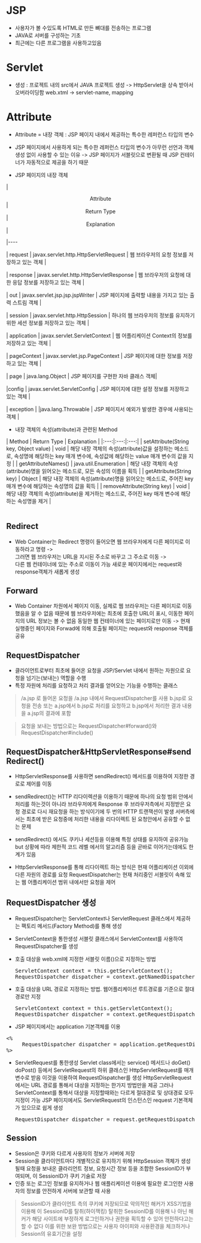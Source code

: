 JSP
=======
+ 사용자가 볼 수있도록 HTML로 만든 뼈대를 전송하는 프로그램
+ JAVA로 서버를 구성하는 기초
+ 최근에는 다른 프로그램을 사용하고있음

Servlet
=========
+ 생성 : 프로젝트 내의 src에서 JAVA 프로젝트 생성 -> HttpServlet을 상속 받아서 오버라이딩함
  web.xtml -> servlet-name, mapping 


Attribute
==========
+ Attribute = 내장 객체 : JSP 페이지 내에서 제공하는 특수한 레퍼런스 타입의 변수
+ JSP 페이지에서 사용하게 되는 특수한 레퍼런스 타입의 변수가 아무런 선언과 객체 생성 없이 사용할 수 있는 이유
  -> JSP 페이지가 서블릿으로 변환될 때 JSP 컨테이너가 자동적으로 제공을 하기 때문

+ JSP 페이지의 내장 객체  

|<center> Attribute </center>|<center> Return Type </center>|<center> Explanation </center>|

|----

| request | javax.servlet.http.HttpServletRequest | 웹 브라우저의 요청 정보를 저장하고 있는 객체 |

| response | javax.servlet.http.HttpServletResponse | 웹 브라우저의 요청에 대한 응답 정보를 저장하고 있는 객체 |

| out | javax.servlet.jsp.jsp.jspWriter | JSP 페이지에 출력할 내용을 가지고 있는 출력 스트림 객체 |

| session | javax.servlet.http.HttpSession | 하나의 웹 브라우저의 정보를 유지하기 위한 세션 정보를 저장하고 있는 객체 |

| application | javax.servlet.ServletContext | 웹 어플리케이션 Context의 정보를 저장하고 있는 객체 |

| pageContext | javax.servlet.jsp.PageContext | JSP 페이지에 대한 정보를 저장하고 있는 객체 |

| page | java.lang.Object | JSP 페이지를 구현한  자바 클래스 객체|

|config | javax.servlet.ServletConfig | JSP 페이지에 대한 설정 정보를 저장하고 있는 객체 |

| exception | |java.lang.Throwable | JSP 페이지서 예외가 발생한 경우에 사용되는 객체 |

+ 내장 객체의 속성(attribute)과 관련된 Method  
<table>| Method | Return Type | Explanation |  
|:---:|:---:|:---:|  
| setAttribute(String key, Object value) | void | 해당 내장 객체의 속성(attribute)값을 설정하는 메소드로, 속성명에 해당하는 key 매개 변수에, 속성값에 해당하는 value 매개 변수의 값을 지정 |  
| getAttributeNames() | java.util.Enumeration | 해당 내장 객체의 속성(attribute)명을 읽어오는 메소드로, 모든 속성의 이름을 획득 |  
| getAttribute(String key) | Object | 해당 내장 객체의 속성(attribute)명을 읽어오는 메소드로, 주어진 key 매개 변수에 해당하는 속성명의 값을 획득 |  
| removeAttribute(String key) | void | 해당 내장 객체의 속성(attribute)을 제거하는 메소드로, 주어진 key 매개 변수에 해당하는 속성명을 제거 |
</table>

Redirect
----------
+ Web Container는 Redirect 명령이 들어오면 웹 브라우저에게 다른 페이지로 이동하라고 명령 ->  
  그러면 웹 브라우저는 URL을 지시된 주소로 바꾸고 그 주소로 이동 ->  
  다른 웹 컨테이너에 있는 주소로 이동이 가능 새로운 페이지에서는 request와 response객체가 새롭게 생성

Forward 
----------
+ Web Container 차원에서 페이지 이동, 실제로 웹 브라우저는 다른 페이지로 이동했음을 알 수 없음
  때문에 웹 브라우저에는 최초에 호출한 URL이 표시, 이동한 페이지의 URL 정보는 볼 수 없음
  동일한 웹 컨테이너에 있는 페이지로만 이동 -> 현재 실행중인 페이지와 Forwad에 의해 호출될 페이지는 request와 response 객체를 공유

RequestDispatcher
------------
+ 클라이언트로부터 최초에 들어온 요청을 JSP/Servlet 내에서 원하는 자원으로 요청을 넘기는(보내는) 역할을 수행
+ 특정 자원에 처리를 요청하고 처리 결과를 얻어오는 기능을 수행하는 클래스
> /a.jsp 로 들어온 요청을 /a.jsp 내에서 RequestDispatcher를 사용 b.jsp로 요청을 전송
  또는 a.jsp에서 b.jsp로 처리를 요청하고 b.jsp에서 처리한 결과 내용을 a.jsp의 결과에 포함

> 요청을 보내는 방법으로는 RequestDispatcher#forward()와 RequestDispatcher#include()


RequestDispatcher&HttpServletResponse#sendRedirect() 
---------------
+ HttpServletResponse를 사용하면 sendRedirect() 메서드를 이용하여 지정한 경로로 제어를 이동
+ sendRedirect()는 HTTP 리다이렉션을 이용하기 때문에 하나의 요청 범위 안에서 처리를 하는것이 아니라 
  브라우저에게 Response 후 브라우저측에서 지정받은 요청 경로로 다시 재요청을 하는 방식이기에 두 번의 HTTP 트랜잭션이 발생
  서버측에서는 최초에 받은 요청중에 처리한 내용을 리다이렉트 된 요청안에서 공유할 수 없는 문제 

+ sendRedirect() 에서도 쿠키나 세션등을 이용해 특정 상태를 유지하여 공유가능 but 상황에 따라 제한적
  코드 레벨 에서의 알고리즘 등을 곧바로 이어가는데에도 한계가 있음
+ HttpServletResponse를 통해 리다이렉트 하는 방식은 현재 어플리케이션 이외에 다른 자원의 경로를 요청
  RequestDispatcher는 현재 처리중인 서블릿이 속해 있는 웹 어플리케이션 범위 내에서만 요청을 제어


RequestDispatcher 생성
---------
+ RequestDispatcher는 ServletContext나 ServletRequest 클래스에서 제공하는 팩토리 메서드(Factory Method)를 통해 생성

+ ServletContext을 통한생성
  서블릿 클래스에서 ServletContext를 사용하여 RequestDispatcher를 생성

+ 호출 대상을 web.xml에 지정한 서블릿 이름(<servlet-name>)으로 지정하는 방법
  <pre>ServletContext context = this.getServletContext(); 
  RequestDispatcher dispatcher = context.getNamedDispatcher("helloServlet");</pre>
 
+ 호출 대상을 URL 경로로 지정하는 방법. 웹어플리케이션 루트경로를 기준으로 절대경로만 지정
  <pre>ServletContext context = this.getServletContext(); 
  RequestDispatcher dispatcher = context.getRequestDispatcher("/hello"); </pre>                   

+ JSP 페이지에서는 application 기본객체를 이용
<pre><%
     RequestDispatcher dispatcher = application.getRequestDispatcher("/hello");             
%></pre>

+ ServletRequest를 통한생성
  Servlet class에서는 service() 메서드나 doGet() doPost() 등에서 ServletRequest의 하위 클래스인 HttpServletRequest를 매개변수로 받음
  이것을 이용하여 RequestDispatcher를 생성 
  HttpServletRequest에서는 URL 경로를 통해서 대상을 지정하는 한가지 방법만을 제공 
  그러나 ServletContext를 통해서 대상을 지정할때와는 다르게 절대경로 및 상대경로 모두 지정이 가능
  JSP 페이지에서도 ServletRequest의 인스턴스인 request 기본객체가 있으므로 쉽게 생성
  <pre>RequestDispatcher dispatcher = request.getRequestDispatcher("/hello");</pre>


Session
------------
+ Session은 쿠키와 다르게 사용자의 정보가 서버에 저장
+ Session을 클라이언트마다 개별적으로 유지하기 위해 HttpSession 객체가 생성될때 요청을 보내온 클라리언트 정보, 
  요청시간 정보 등을 조합한 SessionID가 부여되며, 이 SessionID가 쿠키 기술로 저장
+ 인증 또는 로그인 정보를 유지하거나 웹 애플리케이션 이용에 필요한 로그인한 사용자의 정보를 안전하게 서버에 보관할 때 사용
> SessionID가 클라이언트 측의 쿠키에 저장되므로 악의적인 해커가 XSS기법을 이용해 이 SessionID를 탈취(하이잭킹)
  탈취한 SessionID를 이용해 나 아닌 해커가 해당 사이트에 부정하게 로그인하거나 권한을 획득할 수 있어 안전하다고는 할 수 없다
  이를 위한 보완 방법으로는 사용자 아이피와 사용환경을 체크하거나 Session의 유효기간을 설정

